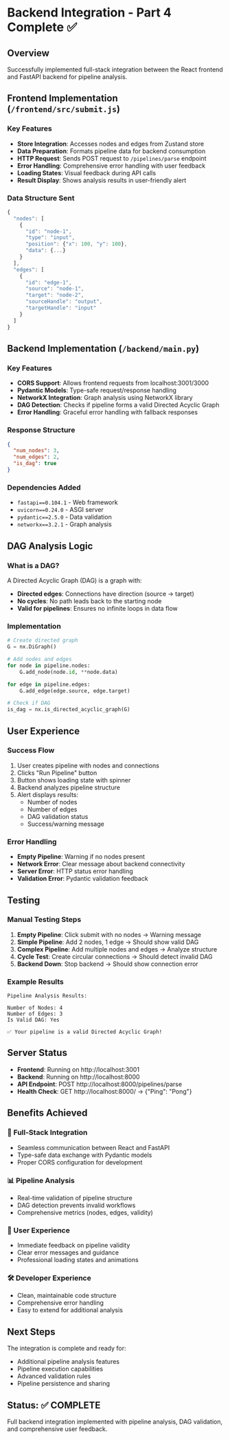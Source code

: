 # Backend Integration - Part 4 Complete ✅

## Overview

Successfully implemented full-stack integration between the React frontend and FastAPI backend for pipeline analysis.

## Frontend Implementation (`/frontend/src/submit.js`)

### Key Features

- **Store Integration**: Accesses nodes and edges from Zustand store
- **Data Preparation**: Formats pipeline data for backend consumption
- **HTTP Request**: Sends POST request to `/pipelines/parse` endpoint
- **Error Handling**: Comprehensive error handling with user feedback
- **Loading States**: Visual feedback during API calls
- **Result Display**: Shows analysis results in user-friendly alert

### Data Structure Sent

```javascript
{
  "nodes": [
    {
      "id": "node-1",
      "type": "input",
      "position": {"x": 100, "y": 100},
      "data": {...}
    }
  ],
  "edges": [
    {
      "id": "edge-1",
      "source": "node-1",
      "target": "node-2",
      "sourceHandle": "output",
      "targetHandle": "input"
    }
  ]
}
```

## Backend Implementation (`/backend/main.py`)

### Key Features

- **CORS Support**: Allows frontend requests from localhost:3001/3000
- **Pydantic Models**: Type-safe request/response handling
- **NetworkX Integration**: Graph analysis using NetworkX library
- **DAG Detection**: Checks if pipeline forms a valid Directed Acyclic Graph
- **Error Handling**: Graceful error handling with fallback responses

### Response Structure

```json
{
  "num_nodes": 3,
  "num_edges": 2,
  "is_dag": true
}
```

### Dependencies Added

- `fastapi==0.104.1` - Web framework
- `uvicorn==0.24.0` - ASGI server
- `pydantic==2.5.0` - Data validation
- `networkx==3.2.1` - Graph analysis

## DAG Analysis Logic

### What is a DAG?

A Directed Acyclic Graph (DAG) is a graph with:

- **Directed edges**: Connections have direction (source → target)
- **No cycles**: No path leads back to the starting node
- **Valid for pipelines**: Ensures no infinite loops in data flow

### Implementation

```python
# Create directed graph
G = nx.DiGraph()

# Add nodes and edges
for node in pipeline.nodes:
    G.add_node(node.id, **node.data)

for edge in pipeline.edges:
    G.add_edge(edge.source, edge.target)

# Check if DAG
is_dag = nx.is_directed_acyclic_graph(G)
```

## User Experience

### Success Flow

1. User creates pipeline with nodes and connections
2. Clicks "Run Pipeline" button
3. Button shows loading state with spinner
4. Backend analyzes pipeline structure
5. Alert displays results:
   - Number of nodes
   - Number of edges
   - DAG validation status
   - Success/warning message

### Error Handling

- **Empty Pipeline**: Warning if no nodes present
- **Network Error**: Clear message about backend connectivity
- **Server Error**: HTTP status error handling
- **Validation Error**: Pydantic validation feedback

## Testing

### Manual Testing Steps

1. **Empty Pipeline**: Click submit with no nodes → Warning message
2. **Simple Pipeline**: Add 2 nodes, 1 edge → Should show valid DAG
3. **Complex Pipeline**: Add multiple nodes and edges → Analyze structure
4. **Cycle Test**: Create circular connections → Should detect invalid DAG
5. **Backend Down**: Stop backend → Should show connection error

### Example Results

```
Pipeline Analysis Results:

Number of Nodes: 4
Number of Edges: 3
Is Valid DAG: Yes

✅ Your pipeline is a valid Directed Acyclic Graph!
```

## Server Status

- **Frontend**: Running on http://localhost:3001
- **Backend**: Running on http://localhost:8000
- **API Endpoint**: POST http://localhost:8000/pipelines/parse
- **Health Check**: GET http://localhost:8000/ → {"Ping": "Pong"}

## Benefits Achieved

### 🔗 Full-Stack Integration

- Seamless communication between React and FastAPI
- Type-safe data exchange with Pydantic models
- Proper CORS configuration for development

### 📊 Pipeline Analysis

- Real-time validation of pipeline structure
- DAG detection prevents invalid workflows
- Comprehensive metrics (nodes, edges, validity)

### 🎯 User Experience

- Immediate feedback on pipeline validity
- Clear error messages and guidance
- Professional loading states and animations

### 🛠️ Developer Experience

- Clean, maintainable code structure
- Comprehensive error handling
- Easy to extend for additional analysis

## Next Steps

The integration is complete and ready for:

- Additional pipeline analysis features
- Pipeline execution capabilities
- Advanced validation rules
- Pipeline persistence and sharing

## Status: ✅ COMPLETE

Full backend integration implemented with pipeline analysis, DAG validation, and comprehensive user feedback.
